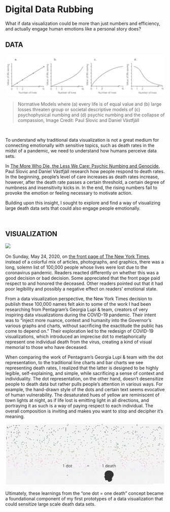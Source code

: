 # Digital Data Rubbing
What if data visualization could be more than just numbers and efficiency, and actually engage human emotions like a personal story does?

## DATA
<img src="./assets/img/value-of-life-saving.png" width="700">

> Normative Models where (a) every life is of equal value and (b) large losses threaten group or societal descriptive models of (c) psychophysical numbing and (d) psychic numbing and the collapse of compassion, Image Credit: Paul Slovic and Daniel Västfjäll

<br>

To understand why traditional data visualization is not a great medium for connecting emotionally with sensitive topics, such as death rates in the midst of a pandemic, we need to understand how humans perceive data sets. <br>

In [The More Who Die, the Less We Care: Psychic Numbing and Genocide](https://www.researchgate.net/publication/283318445_The_More_Who_Die_the_Less_We_Care_Psychic_Numbing_and_Genocide), Paul Slovic and Daniel Västfjäll research how people respond to death rates. In the beginning, people’s level of care increases as death rates increase, however, after the death rate passes a certain threshold, a certain degree of numbness and insensitivity kicks in. In the end, the rising numbers fail to provoke the emotion or feeling necessary to motivate action. <br>

Building upon this insight, I sought to explore and find a way of visualizing large death data sets that could also engage people emotionally. <br>

<br>

## VISUALIZATION
<img src="https://pentagram-production.imgix.net/nullnullnullnullb28f7bd3-4a17-4a50-8602-5f74ad40b94b/GL_Cuomo_05.png" width="700">

On Sunday, May 24, 2020, on [the front page of The New York Times](https://www.nytimes.com/2020/05/26/learning/the-front-page.html), instead of a colorful mix of articles, photographs, and graphics, there was a long, solemn list of 100,000 people whose lives were lost due to the coronavirus pandemic. Readers reacted differently on whether this was a good decision or bad decision. Some appreciated that the front page paid respect to and honored the deceased. Other readers pointed out that it had poor legibility and possibly a negative effect on readers’ emotional state. <br>

From a data visualization perspective, the New York Times decision to publish these 100,000 names felt akin to some of the work I had been researching from Pentagram’s Georgia Lupi & team, creators of very inspiring data visualizations during the COVID-19 pandemic. Their intent was to “inject more nuance, context and humanity into the Governor’s various graphs and charts, without sacrificing the exactitude the public has come to depend on.” Their exploration led to the redesign of COVID-19 visualizations, which introduced an imprecise dot to metaphorically represent one individual death from the virus, creating a kind of visual memorial to those who have deceased. <br>

When comparing the work of Pentagram’s Georgia Lupi & team with the dot representation, to the traditional line charts and bar charts we see representing death rates, I realized that the latter is designed to be highly legible, self-explaining, and simple, while sacrificing a sense of context and individuality. The dot representation, on the other hand, doesn’t desensitize people to death data but rather pulls people’s attention in various ways. For example, the hand-drawn style of the dots and certain text seems evocative of human vulnerability. The desaturated hues of yellow are reminiscent of town lights at night, as if life lost is emitting light in all directions, and portraying it as such is a way of paying respect to each individual. The overall composition is inviting and makes you want to stop and decipher it’s meaning.

<img src="./assets/img/chart3-01.jpg" width="700">

Ultimately, these learnings from the “one dot = one death” concept became a foundational component of my first prototypes of a data visualization that could sensitize large scale death data sets.


